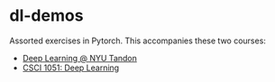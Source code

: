 # dl-demos
Assorted exercises in Pytorch. This accompanies these two courses:

- [Deep Learning @ NYU Tandon](https://chinmayhegde.github.io/dl-notes/)
- [CSCI 1051: Deep Learning](https://www.rtealwitter.com/deeplearning2023/)
